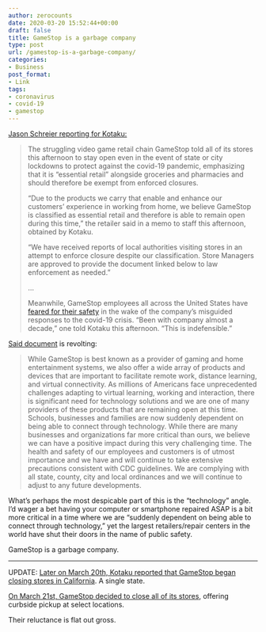 ```yaml
---
author: zerocounts
date: 2020-03-20 15:52:44+00:00
draft: false
title: GameStop is a garbage company
type: post
url: /gamestop-is-a-garbage-company/
categories:
- Business
post_format:
- Link
tags:
- coronavirus
- covid-19
- gamestop
---
```


[Jason Schreier reporting for Kotaku:](https://kotaku.com/gamestop-we-can-stay-open-during-lockdowns-because-wer-1842415962)



<blockquote>The struggling video game retail chain GameStop told all of its stores this afternoon to stay open even in the event of state or city lockdowns to protect against the covid-19 pandemic, emphasizing that it is “essential retail” alongside groceries and pharmacies and should therefore be exempt from enforced closures.

“Due to the products we carry that enable and enhance our customers’ experience in working from home, we believe GameStop is classified as essential retail and therefore is able to remain open during this time,” the retailer said in a memo to staff this afternoon, obtained by Kotaku.

“We have received reports of local authorities visiting stores in an attempt to enforce closure despite our classification. Store Managers are approved to provide the document linked below to law enforcement as needed.”

…

Meanwhile, GameStop employees all across the United States have [feared for their safety](https://kotaku.com/gamestops-employees-fear-its-coronavirus-policies-are-d-1842367297) in the wake of the company’s misguided responses to the covid-19 crisis. “Been with company almost a decade,” one told Kotaku this afternoon. “This is indefensible.”

</blockquote>



[Said document](https://www.gamestop.com/preventive-measures.html) is revolting:



<blockquote>While GameStop is best known as a provider of gaming and home entertainment systems, we also offer a wide array of products and devices that are important to facilitate remote work, distance learning, and virtual connectivity. As millions of Americans face unprecedented challenges adapting to virtual learning, working and interaction, there is significant need for technology solutions and we are one of many providers of these products that are remaining open at this time. Schools, businesses and families are now suddenly dependent on being able to connect through technology. While there are many businesses and organizations far more critical than ours, we believe we can have a positive impact during this very challenging time. The health and safety of our employees and customers is of utmost importance and we have and will continue to take extensive precautions consistent with CDC guidelines. We are complying with all state, county, city and local ordinances and we will continue to adjust to any future developments.

</blockquote>



What’s perhaps the most despicable part of this is the “technology” angle. I’d wager a bet having your computer or smartphone repaired ASAP is a bit more critical in a time where we are “suddenly dependent on being able to connect through technology,” yet the largest retailers/repair centers in the world have shut their doors in the name of public safety.

GameStop is a garbage company.

[](https://kotaku.com/gamestop-we-can-stay-open-during-lockdowns-because-wer-1842415962)



* * *



UPDATE: [Later on March 20th, Kotaku reported that GameStop began closing stores in California](https://kotaku.com/gamestop-shuts-down-stores-in-california-1842428841). A single state.

[On March 21st, GameStop decided to close all of its stores](https://kotaku.com/gamestop-finally-closes-stores-to-customers-1842440935), offering curbside pickup at select locations.

Their reluctance is flat out gross.
